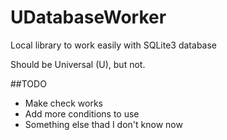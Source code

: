 # UDatabaseWorker
Local library to work easily with SQLite3 database

Should be Universal (U), but not.


##TODO
- Make check works
- Add more conditions to use
- Something else thad I don't know now
